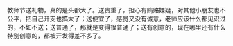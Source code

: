 教师节送礼物，真的是头都大了。送贵重了，担心有贿赂嫌疑，对其他小朋友也不公平，把自己开支也搞大了；送便宜了，感觉又没有诚意，老师应该什么都见识过的，不如不送；送普通了，那就是变得很普通了；送有创意的，现在哪里还有什么特别创意的，都被开发得差不多了。